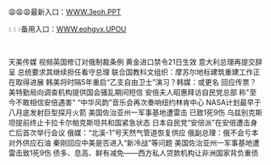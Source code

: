 <p>
	😩😩😩最新入口：<a href="http://www.baidu.com/link?url=6MA2SWnO3Raqke39an_0PUxosM6ZrUGzi1BN9tNnlPW&wd">WWW.3eoh.PPT</a> 
	<p>
		💧
💧
💧备用入口：<a href="http://www.baidu.com/link?url=6MA2SWnO3Raqke39an_0PUxosM6ZrUGzi1BN9tNnlPW&wd">WWW.eohgvx.UPOU</a> 
	</p>
	<p>
		<br />
	</p>
	<p>
		天美传媒 视频英国修订对俄制裁条例 黄金进口禁令21日生效 
意大利总理再提交辞呈 总统要求其继续担任看守总理
联合国教科文组织：摩苏尔地标建筑重建工作正在取得进展
韩美将时隔5年重启“乙支自由卫士”演习？韩媒：或更名
回应传票？美特勤局向调查机构提供国会骚乱期间短信
安倍夫人昭惠拜访自民党总部 称"至今不敢相信安倍遇害"
“中华风韵”音乐会再次奏响纽约林肯中心
NASA计划最早于八月底发射巨型探月火箭
美国佐治亚州一军事基地遭雷击 已致1死9伤
乌兹别克斯坦提前终止卡拉卡尔帕克斯坦共和国紧急状态
日本自民党“安倍派”在安倍遭击身亡后首次举行会议
俄媒：“北溪-1”号天然气管道恢复供应
俄副总理：俄不会亏本对外供应石油
秦刚回应中美是否进入“新冷战”等问题
美国佐治亚州一军事基地遭雷击致1死9伤 
债多、息高、鲜有减免——西方私人贷款机构让非洲国家背负重债
	</p>
